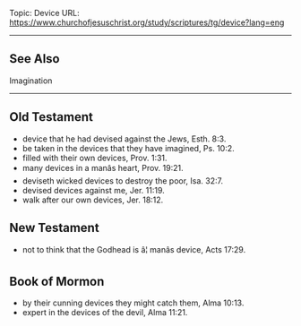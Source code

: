 Topic: Device
URL: https://www.churchofjesuschrist.org/study/scriptures/tg/device?lang=eng

---

## See Also

Imagination

---

## Old Testament

- device that he had devised against the Jews, Esth. 8:3.
- be taken in the devices that they have imagined, Ps. 10:2.
- filled with their own devices, Prov. 1:31.
- many devices in a manâs heart, Prov. 19:21.
- deviseth wicked devices to destroy the poor, Isa. 32:7.
- devised devices against me, Jer. 11:19.
- walk after our own devices, Jer. 18:12.

## New Testament

- not to think that the Godhead is â¦ manâs device, Acts 17:29.

## Book of Mormon

- by their cunning devices they might catch them, Alma 10:13.
- expert in the devices of the devil, Alma 11:21.

